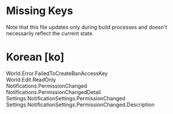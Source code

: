 # Missing Keys
Note that this file updates only during build processes and doesn't necessarily reflect the current state.

# Korean [ko]
World.Error.FailedToCreateBanAccessKey  
World.Edit.ReadOnly  
Notifications.PermissionChanged  
Notifications.PermissionChangedDetail  
Settings.NotificationSettings.PermissionChanged  
Settings.NotificationSettings.PermissionChanged.Description  

